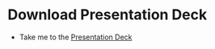 # Download Presentation Deck
  - Take me to the [Presentation Deck](https://kodekloud.com/topic/attachments/)